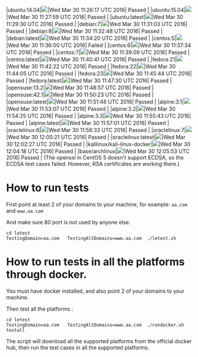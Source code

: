 |ubuntu:14.04|![](https://cdn.rawgit.com/Neilpang/letest/master/status/ubuntu-14.04.svg?1459337177)|Wed Mar 30 11:26:17 UTC 2016| Passed |
|ubuntu:15.04|![](https://cdn.rawgit.com/Neilpang/letest/master/status/ubuntu-15.04.svg?1459337279)|Wed Mar 30 11:27:59 UTC 2016| Passed |
|ubuntu:latest|![](https://cdn.rawgit.com/Neilpang/letest/master/status/ubuntu-latest.svg?1459337370)|Wed Mar 30 11:29:30 UTC 2016| Passed |
|debian:7|![](https://cdn.rawgit.com/Neilpang/letest/master/status/debian-7.svg?1459337463)|Wed Mar 30 11:31:03 UTC 2016| Passed |
|debian:8|![](https://cdn.rawgit.com/Neilpang/letest/master/status/debian-8.svg?1459337568)|Wed Mar 30 11:32:48 UTC 2016| Passed |
|debian:latest|![](https://cdn.rawgit.com/Neilpang/letest/master/status/debian-latest.svg?1459337660)|Wed Mar 30 11:34:20 UTC 2016| Passed |
|centos:5|![](https://cdn.rawgit.com/Neilpang/letest/master/status/centos-5.svg?1459337760)|Wed Mar 30 11:36:00 UTC 2016| Failed |
|centos:6|![](https://cdn.rawgit.com/Neilpang/letest/master/status/centos-6.svg?1459337854)|Wed Mar 30 11:37:34 UTC 2016| Passed |
|centos:7|![](https://cdn.rawgit.com/Neilpang/letest/master/status/centos-7.svg?1459337949)|Wed Mar 30 11:39:09 UTC 2016| Passed |
|centos:latest|![](https://cdn.rawgit.com/Neilpang/letest/master/status/centos-latest.svg?1459338041)|Wed Mar 30 11:40:41 UTC 2016| Passed |
|fedora:21|![](https://cdn.rawgit.com/Neilpang/letest/master/status/fedora-21.svg?1459338142)|Wed Mar 30 11:42:22 UTC 2016| Passed |
|fedora:22|![](https://cdn.rawgit.com/Neilpang/letest/master/status/fedora-22.svg?1459338245)|Wed Mar 30 11:44:05 UTC 2016| Passed |
|fedora:23|![](https://cdn.rawgit.com/Neilpang/letest/master/status/fedora-23.svg?1459338344)|Wed Mar 30 11:45:44 UTC 2016| Passed |
|fedora:latest|![](https://cdn.rawgit.com/Neilpang/letest/master/status/fedora-latest.svg?1459338450)|Wed Mar 30 11:47:30 UTC 2016| Passed |
|opensuse:13.2|![](https://cdn.rawgit.com/Neilpang/letest/master/status/opensuse-13.2.svg?1459338537)|Wed Mar 30 11:48:57 UTC 2016| Passed |
|opensuse:42.1|![](https://cdn.rawgit.com/Neilpang/letest/master/status/opensuse-42.1.svg?1459338623)|Wed Mar 30 11:50:23 UTC 2016| Passed |
|opensuse:latest|![](https://cdn.rawgit.com/Neilpang/letest/master/status/opensuse-latest.svg?1459338708)|Wed Mar 30 11:51:48 UTC 2016| Passed |
|alpine:3.1|![](https://cdn.rawgit.com/Neilpang/letest/master/status/alpine-3.1.svg?1459338787)|Wed Mar 30 11:53:07 UTC 2016| Passed |
|alpine:3.2|![](https://cdn.rawgit.com/Neilpang/letest/master/status/alpine-3.2.svg?1459338865)|Wed Mar 30 11:54:25 UTC 2016| Passed |
|alpine:3.3|![](https://cdn.rawgit.com/Neilpang/letest/master/status/alpine-3.3.svg?1459338943)|Wed Mar 30 11:55:43 UTC 2016| Passed |
|alpine:latest|![](https://cdn.rawgit.com/Neilpang/letest/master/status/alpine-latest.svg?1459339021)|Wed Mar 30 11:57:01 UTC 2016| Passed |
|oraclelinux:6|![](https://cdn.rawgit.com/Neilpang/letest/master/status/oraclelinux-6.svg?1459339113)|Wed Mar 30 11:58:33 UTC 2016| Passed |
|oraclelinux:7|![](https://cdn.rawgit.com/Neilpang/letest/master/status/oraclelinux-7.svg?1459339221)|Wed Mar 30 12:00:21 UTC 2016| Passed |
|oraclelinux:latest|![](https://cdn.rawgit.com/Neilpang/letest/master/status/oraclelinux-latest.svg?1459339347)|Wed Mar 30 12:02:27 UTC 2016| Passed |
|kalilinux/kali-linux-docker|![](https://cdn.rawgit.com/Neilpang/letest/master/status/kalilinux-kali-linux-docker.svg?1459339458)|Wed Mar 30 12:04:18 UTC 2016| Passed |
|base/archlinux|![](https://cdn.rawgit.com/Neilpang/letest/master/status/base-archlinux.svg?1459339553)|Wed Mar 30 12:05:53 UTC 2016| Passed |
(The openssl in CentOS 5 doesn't support ECDSA, so the ECDSA test cases failed. However, RSA certificates are working there.)

# How to run tests

First point at least 2 of your domains to your machine, 
for example: `aa.com` and `www.aa.com`

And make sure 80 port is not used by anyone else.

```
cd letest
TestingDomain=aa.com   TestingAltDomains=www.aa.com  ./letest.sh
```

# How to run tests in all the platforms through docker.

You must have docker installed, and also point 2 of your domains to your machine.

Then test all the platforms :

```
cd letest
TestingDomain=aa.com   TestingAltDomains=www.aa.com  ./rundocker.sh  testall
```

The script will download all the supported platforms from the official docker hub, then run the test cases in all the supported platforms.






